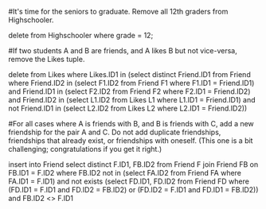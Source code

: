 #It's time for the seniors to graduate. Remove all 12th graders from Highschooler. 

delete from Highschooler
where grade = 12;


#If two students A and B are friends, and A likes B but not vice-versa, remove the Likes tuple. 

delete from Likes
where Likes.ID1 in
(select distinct Friend.ID1
from Friend
where Friend.ID2 in (select F1.ID2 from Friend F1 where F1.ID1 = Friend.ID1) and
Friend.ID1 in (select F2.ID2 from Friend F2 where F2.ID1 = Friend.ID2) and
Friend.ID2 in (select L1.ID2 from Likes L1 where L1.ID1 = Friend.ID1) and not
Friend.ID1 in (select L2.ID2 from Likes L2 where L2.ID1 = Friend.ID2))

#For all cases where A is friends with B, and B is friends with C, add a new friendship for the pair A and C. Do not add duplicate friendships, friendships that already exist, or friendships with oneself. (This one is a bit challenging; congratulations if you get it right.) 

insert into Friend 
select distinct F.ID1, FB.ID2
from Friend F
join Friend FB on FB.ID1 = F.ID2
where FB.ID2 not in (select FA.ID2 from Friend FA where FA.ID1 = F.ID1) 
and not exists 
(select FD.ID1, FD.ID2 from Friend FD 
where (FD.ID1 = F.ID1 and FD.ID2 = FB.ID2) or (FD.ID2 = F.ID1 and FD.ID1 = FB.ID2))
and FB.ID2 <> F.ID1